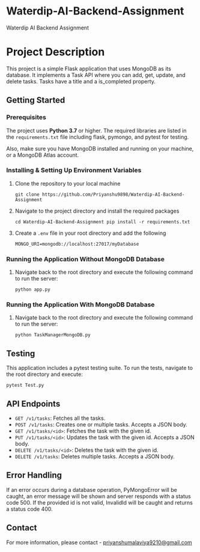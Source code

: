 # Waterdip-AI-Backend-Assignment
Waterdip AI Backend Assignment

# Project Description

This project is a simple Flask application that uses MongoDB as its database. It implements a Task API where you can add, get, update, and delete tasks. Tasks have a title and a is_completed property.

## Getting Started

### Prerequisites

The project uses **Python 3.7** or higher. The required libraries are listed in the `requirements.txt` file including flask, pymongo, and pytest for testing.

Also, make sure you have MongoDB installed and running on your machine, or a MongoDB Atlas account.

### Installing & Setting Up Environment Variables

1. Clone the repository to your local machine

    ```
    git clone https://github.com/Priyanshu9898/Waterdip-AI-Backend-Assignment

2. Navigate to the project directory and install the required packages

    ```
    cd Waterdip-AI-Backend-Assignment pip install -r requirements.txt

3. Create a `.env` file in your root directory and add the following

    ```
    MONGO_URI=mongodb://localhost:27017/myDatabase

### Running the Application Without MongoDB Database 

1. Navigate back to the root directory and execute the following command to run the server:

    ```
    python app.py
    
### Running the Application With MongoDB Database 

1. Navigate back to the root directory and execute the following command to run the server:

    ```
    python TaskManagerMongoDB.py

## Testing

This application includes a pytest testing suite. To run the tests, navigate to the root directory and execute:

    
    pytest Test.py

## API Endpoints

- `GET /v1/tasks`: Fetches all the tasks.
- `POST /v1/tasks`: Creates one or multiple tasks. Accepts a JSON body.
- `GET /v1/tasks/<id>`: Fetches the task with the given id.
- `PUT /v1/tasks/<id>`: Updates the task with the given id. Accepts a JSON body.
- `DELETE /v1/tasks/<id>`: Deletes the task with the given id.
- `DELETE /v1/tasks`: Deletes multiple tasks. Accepts a JSON body.

## Error Handling

If an error occurs during a database operation, PyMongoError will be caught, an error message will be shown and server responds with a status code 500. If the provided id is not valid, InvalidId will be caught and returns a status code 400.

## Contact

For more information, please contact - priyanshumalaviya9210@gmail.com
